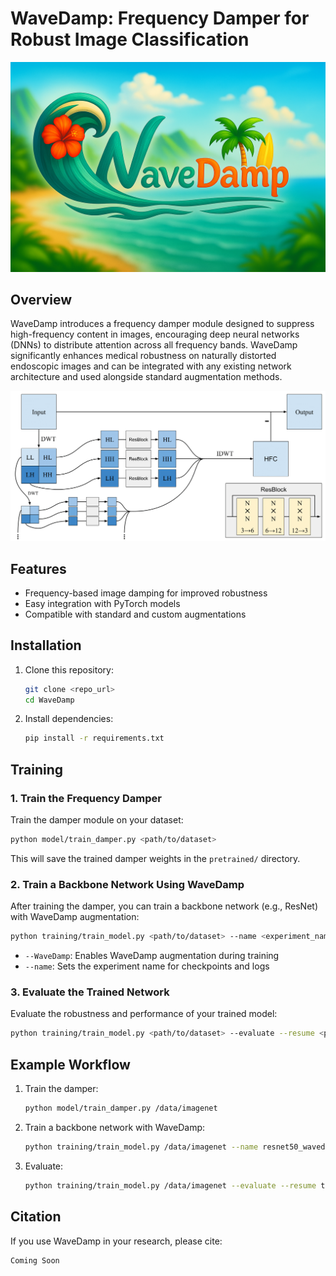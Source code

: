# WaveDamp: Frequency Damper for Robust Image Classification

<p align="center">
  <img src="assets/WaveDamp.png" width="750" alt="Damper Examples">
</p>

## Overview

WaveDamp introduces a frequency damper module designed to suppress high-frequency content in images, encouraging deep neural networks (DNNs) to distribute attention across all frequency bands. WaveDamp significantly enhances medical robustness on naturally distorted endoscopic images and can be integrated with any existing network architecture and used alongside standard augmentation methods.

<p align="center">
  <img src="assets/damper_architecture.png" width="750" alt="Damper Architecture">
</p>

## Features
- Frequency-based image damping for improved robustness
- Easy integration with PyTorch models
- Compatible with standard and custom augmentations

## Installation

1. Clone this repository:
   ```bash
   git clone <repo_url>
   cd WaveDamp
   ```
2. Install dependencies:
   ```bash
   pip install -r requirements.txt
   ```

## Training

### 1. Train the Frequency Damper
Train the damper module on your dataset:
```bash
python model/train_damper.py <path/to/dataset>
```
This will save the trained damper weights in the `pretrained/` directory.

### 2. Train a Backbone Network Using WaveDamp
After training the damper, you can train a backbone network (e.g., ResNet) with WaveDamp augmentation:
```bash
python training/train_model.py <path/to/dataset> --name <experiment_name> --WaveDamp
```
- `--WaveDamp`: Enables WaveDamp augmentation during training
- `--name`: Sets the experiment name for checkpoints and logs

### 3. Evaluate the Trained Network
Evaluate the robustness and performance of your trained model:
```bash
python training/train_model.py <path/to/dataset> --evaluate --resume <path/to/checkpoint>
```

## Example Workflow
1. Train the damper:
   ```bash
   python model/train_damper.py /data/imagenet
   ```
2. Train a backbone network with WaveDamp:
   ```bash
   python training/train_model.py /data/imagenet --name resnet50_wavedamp --WaveDamp
   ```
3. Evaluate:
   ```bash
   python training/train_model.py /data/imagenet --evaluate --resume training/weights/best_resnet50_wavedamp_1.pth.tar
   ```

## Citation
If you use WaveDamp in your research, please cite:
```
Coming Soon
```